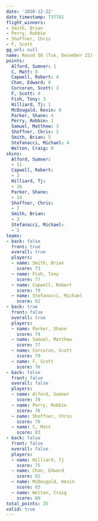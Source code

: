```yaml
---
date: '2020-12-22'
date_timestamp: 737781
flight_winners:
- Smith, Brian
- Perry, Robbie
- Shoffner, Chris
- F, Scott
gg_url: null
name: Round 58 (Tue, December 22)
points:
  Alford, Sumner: 1
  C, Matt: 0
  Capwell, Robert: 4
  Chan, Edward: 0
  Corcoran, Scott: 3
  F, Scott: 4
  Fish, Tony: 3
  Hilliard, Tj: 1
  McDougald, Kevin: 0
  Parker, Shane: 4
  Perry, Robbie: 1
  Samuel, Matthew: 3
  Shoffner, Chris: 2
  Smith, Brian: 5
  Stefanacci, Michael: 4
  Welton, Craig: 0
skins:
  Alford, Sumner:
  - 11
  Capwell, Robert:
  - 2
  Hilliard, Tj:
  - 16
  Parker, Shane:
  - 14
  Shoffner, Chris:
  - 7
  Smith, Brian:
  - 3
  Stefanacci, Michael:
  - 5
teams:
- back: false
  front: true
  overall: true
  players:
  - name: Smith, Brian
    score: 73
  - name: Fish, Tony
    score: 77
  - name: Capwell, Robert
    score: 79
  - name: Stefanacci, Michael
    score: 82
- back: true
  front: false
  overall: true
  players:
  - name: Parker, Shane
    score: 74
  - name: Samuel, Matthew
    score: 77
  - name: Corcoran, Scott
    score: 79
  - name: F, Scott
    score: 76
- back: false
  front: false
  overall: false
  players:
  - name: Alford, Sumner
    score: 79
  - name: Perry, Robbie
    score: 76
  - name: Shoffner, Chris
    score: 76
  - name: C, Matt
    score: 83
- back: false
  front: false
  overall: false
  players:
  - name: Hilliard, Tj
    score: 75
  - name: Chan, Edward
    score: 81
  - name: McDougald, Kevin
    score: 83
  - name: Welton, Craig
    score: 80
total_points: 35
valid: true
---
```

